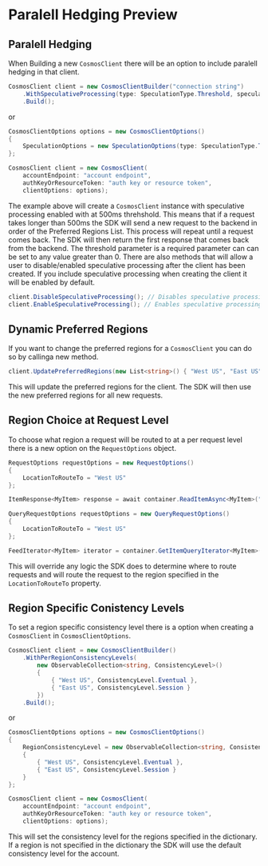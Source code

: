 # Paralell Hedging Preview

## Paralell Hedging

When Building a new `CosmosClient` there will be an option to include paralell hedging in that client.

```csharp
CosmosClient client = new CosmosClientBuilder("connection string")
    .WithSpeculativeProcessing(type: SpeculationType.Threshold, speculativeThreshold: TimeSpan.FromMilliseconds(500))
    .Build();
```

or

```csharp
CosmosClientOptions options = new CosmosClientOptions()
{
    SpeculationOptions = new SpeculationOptions(type: SpeculationType.Threshold, speculativeThreshold: TimeSpan.FromMilliseconds(500))
};

CosmosClient client = new CosmosClient(
    accountEndpoint: "account endpoint",
    authKeyOrResourceToken: "auth key or resource token",
    clientOptions: options);
```

The example above will create a `CosmosClient` instance with speculative processing enabled with at 500ms threhshold. This means that if a request takes longer than 500ms the SDK will send a new request to the backend in order of the Preferred Regions List. This process will repeat until a request comes back. The SDK will then return the first response that comes back from the backend. The threshold parameter is a required parameter can can be set to any value greater than 0. There are also methods that will allow a user to disable/enabled speculative processing after the client has been created. If you include speculative processing when creating the client it will be enabled by default.

```csharp
client.DisableSpeculativeProcessing(); // Disables speculative processing
client.EnableSpeculativeProcessing(); // Enables speculative processing
```

## Dynamic Preferred Regions

If you want to change the preferred regions for a `CosmosClient` you can do so by callinga new method.

```csharp
client.UpdatePreferredRegions(new List<string>() { "West US", "East US" });
```

This will update the preferred regions for the client. The SDK will then use the new preferred regions for all new requests.

## Region Choice at Request Level

To choose what region a request will be routed to at a per request level there is a new option on the `RequestOptions` object.

```csharp
RequestOptions requestOptions = new RequestOptions()
{
    LocationToRouteTo = "West US"
};

ItemResponse<MyItem> response = await container.ReadItemAsync<MyItem>("id", partitionKey, requestOptions);
```

```csharp
QueryRequestOptions requestOptions = new QueryRequestOptions()
{
    LocationToRouteTo = "West US"
};

FeedIterator<MyItem> iterator = container.GetItemQueryIterator<MyItem>("SELECT * FROM c", requestOptions);
```

This will override any logic the SDK does to determine where to route requests and will route the request to the region specified in the `LocationToRouteTo` property.

## Region Specific Conistency Levels

To set a region specific consistency level there is a option when creating a `CosmosClient` in `CosmosClientOptions`.

```csharp
CosmosClient client = new CosmosClientBuilder()
    .WithPerRegionConsistencyLevels(
        new ObservableCollection<string, ConsistencyLevel>()
        {
            { "West US", ConsistencyLevel.Eventual },
            { "East US", ConsistencyLevel.Session }
        })
    .Build();
```

or

```csharp
CosmosClientOptions options = new CosmosClientOptions()
{
    RegionConsistencyLevel = new ObservableCollection<string, ConsistencyLevel>()
    {
        { "West US", ConsistencyLevel.Eventual },
        { "East US", ConsistencyLevel.Session }
    }
};

CosmosClient client = new CosmosClient(
    accountEndpoint: "account endpoint",
    authKeyOrResourceToken: "auth key or resource token",
    clientOptions: options);
```

This will set the consistency level for the regions specified in the dictionary. If a region is not specified in the dictionary the SDK will use the default consistency level for the account.
